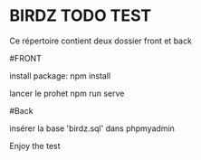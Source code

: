 # BIRDZ TODO TEST

Ce répertoire contient deux dossier front et back

#FRONT

install package: 
npm install

lancer le prohet
npm run serve

#Back

insérer la base 'birdz.sql' dans phpmyadmin

Enjoy the test
